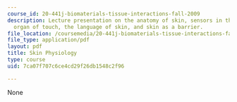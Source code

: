 ```yaml
---
course_id: 20-441j-biomaterials-tissue-interactions-fall-2009
description: Lecture presentation on the anatomy of skin, sensors in the skin, the
  organ of touch, the language of skin, and skin as a barrier.
file_location: /coursemedia/20-441j-biomaterials-tissue-interactions-fall-2009/7ca07f707c6ce4cd29f26db1548c2f96_MIT20_441JF09_lec18a_iy.pdf
file_type: application/pdf
layout: pdf
title: Skin Physiology
type: course
uid: 7ca07f707c6ce4cd29f26db1548c2f96

---
```

None